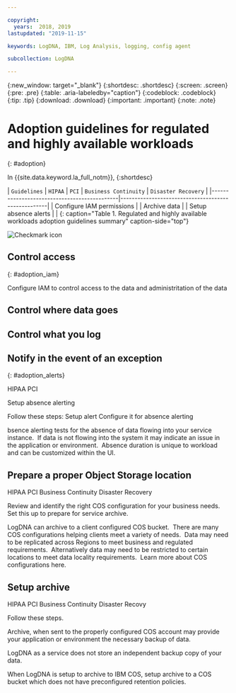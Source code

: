 ```yaml
---

copyright:
  years:  2018, 2019
lastupdated: "2019-11-15"

keywords: LogDNA, IBM, Log Analysis, logging, config agent

subcollection: LogDNA

---
```


{:new_window: target="_blank"}
{:shortdesc: .shortdesc}
{:screen: .screen}
{:pre: .pre}
{:table: .aria-labeledby="caption"}
{:codeblock: .codeblock}
{:tip: .tip}
{:download: .download}
{:important: .important}
{:note: .note}


# Adoption guidelines for regulated and highly available workloads
{: #adoption}

In {{site.data.keyword.la_full_notm}}, 
{:shortdesc}




| `Guidelines`                                |  `HIPAA`           | `PCI`        |  `Business Continuity`  | `Disaster Recovery`              |
|---------------------------------------------|----------------------------------------------------|
| Configure IAM permissions                   | 
| Archive data                                | 
| Setup absence alerts                        |
| 
{: caption="Table 1. Regulated and highly available workloads adoption guidelines summary" caption-side="top"}



![Checkmark icon](../../icons/checkmark-icon.svg)




## Control access 
{: #adoption_iam}

Configure IAM to control access to the data and administritation of the data


## Control where data goes


## Control what you log



## Notify in the event of an exception  
{: #adoption_alerts}

HIPAA
PCI

Setup absence alerting

Follow these steps:
Setup alert
Configure it for absence alerting

bsence alerting tests for the absence of data flowing into your service instance.  If data is not flowing into the system it may indicate an issue in the application or environment.  Absence duration is unique to workload and can be customized within the UI.


## Prepare a proper Object Storage location

HIPAA
PCI
Business Continuity
Disaster Recovery

Review and identify the right COS configuration for your business needs.  Set this up to prepare for service archive.


LogDNA can archive to a client configured COS bucket.  There are many COS configurations helping clients meet a variety of needs.  Data may need to be replicated across Regions to meet business and regulated requirements.  Alternatively data may need to be restricted to certain locations to meet data locality requirements.  Learn more about COS configurations here.



## Setup archive

HIPAA
PCI
Business Continuity
Disaster Recovy

Follow these steps.

Archive, when sent to the properly configured COS account may provide your application or environment the necessary backup of data.  


LogDNA as a service does not store an independent backup copy of your data. 


When LogDNA is setup to archive to IBM COS, setup archive to a COS bucket which does not have preconfigured retention policies.

